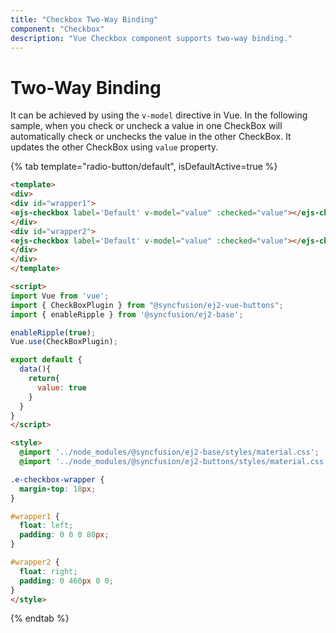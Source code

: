 ```yaml
---
title: "Checkbox Two-Way Binding"
component: "Checkbox"
description: "Vue Checkbox component supports two-way binding."
---
```


# Two-Way Binding

It can be achieved by using the `v-model` directive in Vue. In the following sample, when you check or uncheck a value in one CheckBox will automatically check or unchecks the value in the other CheckBox. It updates the other CheckBox using `value` property.

{% tab template="radio-button/default", isDefaultActive=true %}

```html
<template>
<div>
<div id="wrapper1">
<ejs-checkbox label='Default' v-model="value" :checked="value"></ejs-checkbox>
</div>
<div id="wrapper2">
<ejs-checkbox label='Default' v-model="value" :checked="value"></ejs-checkbox>
</div>
</div>
</template>

<script>
import Vue from 'vue';
import { CheckBoxPlugin } from "@syncfusion/ej2-vue-buttons";
import { enableRipple } from '@syncfusion/ej2-base';

enableRipple(true);
Vue.use(CheckBoxPlugin);

export default {
  data(){
    return{
      value: true
    }
  }
}
</script>

<style>
  @import '../node_modules/@syncfusion/ej2-base/styles/material.css';
  @import '../node_modules/@syncfusion/ej2-buttons/styles/material.css';

.e-checkbox-wrapper {
  margin-top: 18px;
}

#wrapper1 {
  float: left;
  padding: 0 0 0 80px;
}

#wrapper2 {
  float: right;
  padding: 0 460px 0 0;
}
</style>
```

{% endtab %}